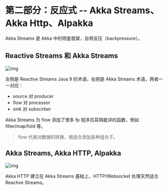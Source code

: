 # 第二部分：反应式 -- Akka Streams、Akka Http、Alpakka

Akka Streams 是 Akka 中的明星框架，自带反压（backpressure）。

## Reactive Streams 和 Akka Streams

![img](../images/figure11.png)

左侧是 Reactive Streams Java 9 的术语，右侧是 Akka Streams 术语，两者一一对应：

* source 对 producer
* flow 对 processor
* sink 对 subscirber

Akka Streams 为 flow 添加了很多 fp 程序员耳熟能详的函数，例如 filter/map/fold 等。

>flow 代表对数据的转换，很适合添加各种组合子。

## Akka Streams, Akka HTTP, Alpakka

![img](../images/figure12.png)

Akka HTTP 建立在 Akka Streams 基础上，HTTP/Websocket 处理天然适合 Reactive Streams。
